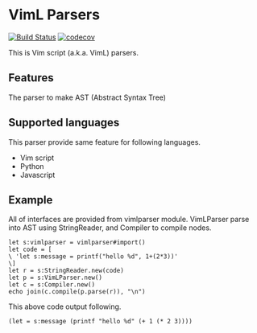 # VimL Parsers

[![Build Status](https://travis-ci.org/vim-jp/vim-vimlparser.svg?branch=master)](https://travis-ci.org/vim-jp/vim-vimlparser) [![codecov](https://codecov.io/gh/vim-jp/vim-vimlparser/branch/master/graph/badge.svg)](https://codecov.io/gh/vim-jp/vim-vimlparser)

This is Vim script (a.k.a. VimL) parsers.

## Features

The parser to make AST (Abstract Syntax Tree)

## Supported languages

This parser provide same feature for following languages.

* Vim script
* Python
* Javascript 

## Example

All of interfaces are provided from vimlparser module. VimLParser parse into AST using StringReader, and Compiler to compile nodes.

```vim
let s:vimlparser = vimlparser#import()
let code = [
\ 'let s:message = printf("hello %d", 1+(2*3))'
\]
let r = s:StringReader.new(code)
let p = s:VimLParser.new()
let c = s:Compiler.new()
echo join(c.compile(p.parse(r)), "\n")
```

This above code output following.

```
(let = s:message (printf "hello %d" (+ 1 (* 2 3))))
```
